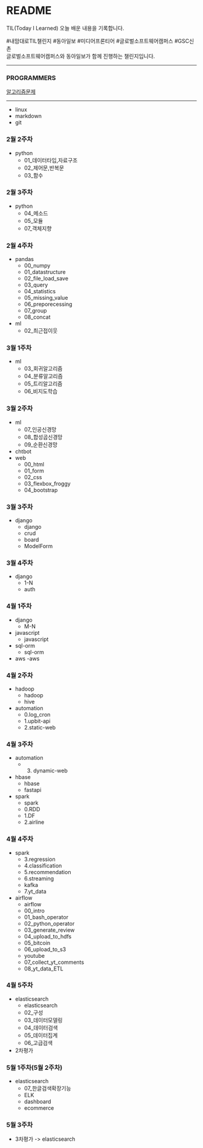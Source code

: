# README
TIL(Today I Learned)
오늘 배운 내용을 기록합니다.

#내맘대로TIL챌린지 #동아일보 #미디어프론티어 #글로벌소프트웨어캠퍼스 #GSC신촌\
글로벌소프트웨어캠퍼스와 동아일보가 함께 진행하는 챌린지입니다.

---

### PROGRAMMERS
[알고리즘문제](https://github.com/dahee325/algo)

---

- linux
- markdown
- git

### 2월 2주차
- python
    - 01_데이터타입,자료구조
    - 02_제어문,반복문
    - 03_함수

### 2월 3주차
- python
    - 04_메소드
    - 05_모듈
    - 07_객체지향

### 2월 4주차
- pandas
    - 00_numpy
    - 01_datastructure
    - 02_file_load_save
    - 03_query
    - 04_statistics
    - 05_missing_value
    - 06_preporecessing
    - 07_group
    - 08_concat
- ml
    - 02_최근접이웃

### 3월 1주차
- ml
    - 03_회귀알고리즘
    - 04_분류알고리즘
    - 05_트리알고리즘
    - 06_비지도학습

### 3월 2주차
- ml
    - 07_인공신경망
    - 08_합성곱신경망
    - 09_순환신경망
- chtbot
- web
    - 00_html
    - 01_form
    - 02_css
    - 03_flexbox_froggy
    - 04_bootstrap

### 3월 3주차
- django
    - django
    - crud
    - board
    - ModelForm

### 3월 4주차
- django
    - 1-N
    - auth

### 4월 1주차
- django
    - M-N
- javascript
    - javascript
- sql-orm
    - sql-orm
- aws
    -aws

### 4월 2주차
- hadoop
    - hadoop
    - hive
- automation
    - 0.log_cron
    - 1.upbit-api
    - 2.static-web

### 4월 3주차
- automation
    - 3. dynamic-web
- hbase
    - hbase
    - fastapi
- spark
    - spark
    - 0.RDD
    - 1.DF
    - 2.airline

### 4월 4주차
- spark
    - 3.regression
    - 4.classification
    - 5.recommendation
    - 6.streaming
    - kafka
    - 7.yt_data
- airflow
    - airflow
    - 00_intro
    - 01_bash_operator
    - 02_python_operator
    - 03_generate_review
    - 04_upload_to_hdfs
    - 05_bitcoin
    - 06_upload_to_s3
    - youtube
    - 07_collect_yt_comments
    - 08_yt_data_ETL

### 4월 5주차
- elasticsearch
    - elasticsearch
    - 02_구성
    - 03_데이터모델링
    - 04_데이터검색
    - 05_데이터집계
    - 06_고급검색
- 2차평가

### 5월 1주차(5월 2주차)
- elasticsearch
    - 07_한글검색확장기능
    - ELK
    - dashboard
    - ecommerce

### 5월 3주차
- 3차평가 -> elasticsearch